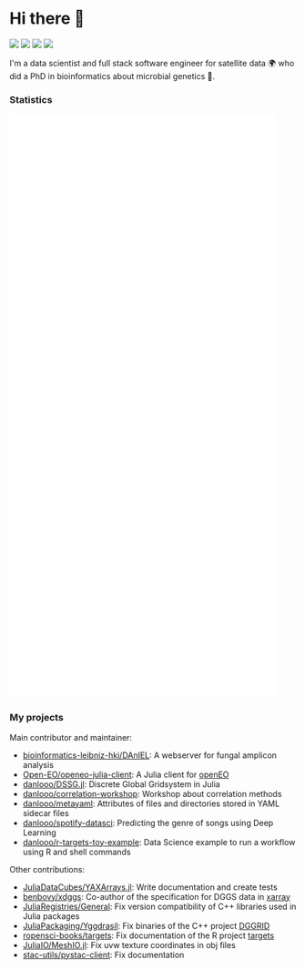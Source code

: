 # Hi there 👋
[![](https://img.shields.io/badge/GitHub-danlooo-black)](https://github.com/danlooo)
[![](https://img.shields.io/badge/stackoverflow-danlooo-%23f48225)](https://stackoverflow.com/users/16853114/danlooo)
[![](https://img.shields.io/badge/LinkedIn-danlooo-%232664a9)](https://www.linkedin.com/in/danlooo)
[![](https://img.shields.io/badge/ORCiD-0000--0002--4024--4443-%23a5cd39)](https://orcid.org/0000-0002-4024-4443)

I'm a data scientist and full stack software engineer for satellite data 🌍 who did a PhD in bioinformatics about microbial genetics 🍄.

### Statistics

![](https://raw.githubusercontent.com/danlooo/danlooo/main/github-metrics.svg)

### My projects

Main contributor and maintainer: 
- [bioinformatics-leibniz-hki/DAnIEL](https://github.com/bioinformatics-leibniz-hki/DAnIEL): A webserver for fungal amplicon analysis
- [Open-EO/openeo-julia-client](https://github.com/Open-EO/openeo-julia-client):  A Julia client for [openEO](https://openeo.org/)
- [danlooo/DSSG.jl](https://github.com/danlooo/DGGS.jl): Discrete Global Gridsystem in Julia
- [danlooo/correlation-workshop](https://github.com/danlooo/correlation-workshop): Workshop about correlation methods
- [danlooo/metayaml](https://github.com/danlooo/metayaml): Attributes of files and directories stored in YAML sidecar files
- [danlooo/spotify-datasci](https://github.com/danlooo/spotify-datasci): Predicting the genre of songs using Deep Learning
- [danlooo/r-targets-toy-example](https://github.com/danlooo/r-targets-toy-example): Data Science example to run a workflow using R and shell commands

Other contributions:

- [JuliaDataCubes/YAXArrays.jl](https://github.com/JuliaDataCubes/YAXArrays.jl/): Write documentation and create tests
- [benbovy/xdggs](https://github.com/benbovy/xdggs): Co-author of the specification for DGGS data in [xarray](https://docs.xarray.dev/en/stable/)
- [JuliaRegistries/General](https://github.com/JuliaRegistries/General): Fix version compatibility of C++ libraries used in Julia packages
- [JuliaPackaging/Yggdrasil](https://github.com/JuliaPackaging/Yggdrasil): Fix binaries of the C++ project [DGGRID](https://github.com/sahrk/DGGRID)
- [ropensci-books/targets](https://github.com/ropensci-books/targets): Fix documentation of the R project [targets](https://github.com/ropensci/targets)
- [JuliaIO/MeshIO.jl](https://github.com/JuliaIO/MeshIO.jl): Fix uvw texture coordinates in obj files
- [stac-utils/pystac-client](https://github.com/stac-utils/pystac-client): Fix documentation
